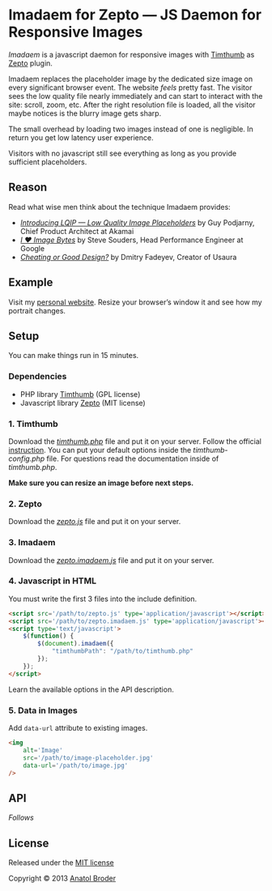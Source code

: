 Imadaem for Zepto —  JS Daemon for Responsive Images
=============

_Imadaem_ is a javascript daemon for responsive images with [Timthumb](http://code.google.com/p/timthumb/) as [Zepto](http://zeptojs.com/) plugin.

Imadaem replaces the placeholder image by the dedicated size image on every significant browser event. The website _feels_ pretty fast. The visitor sees the low quality file nearly immediately and can start to interact with the site: scroll, zoom, etc. After the right resolution file is loaded, all the visitor maybe notices is the blurry image gets sharp.

The small overhead by loading two images instead of one is negligible. In return you get low latency user experience.

Visitors with no javascript still see everything as long as you provide sufficient placeholders.

## Reason

Read what wise men think about the technique Imadaem provides:

* _[Introducing LQIP — Low Quality Image Placeholders](http://www.guypo.com/feo/introducing-lqip-low-quality-image-placeholders/)_ by Guy Podjarny, Chief Product Architect at Akamai
* _[I ♥ Image Bytes](http://www.stevesouders.com/blog/2013/04/26/i/)_ by Steve Souders, Head Performance Engineer at Google
* _[Cheating or Good Design?](http://www.usabilitypost.com/2012/05/31/cheating-or-good-design/)_ by Dmitry Fadeyev, Creator of Usaura

## Example

Visit my [personal website](http://penibelst.de/). Resize your browser’s window it and see how my portrait changes.

## Setup

You can make things run in 15 minutes.

### Dependencies

* PHP library [Timthumb](http://code.google.com/p/timthumb/) (GPL license)
* Javascript library [Zepto](http://zeptojs.com/) (MIT license)

### 1. Timthumb

Download the _[timthumb.php](http://code.google.com/p/timthumb/)_ file and put it on your server. Follow the official [instruction](http://www.binarymoon.co.uk/2010/08/timthumb/). You can put your default options inside the _timthumb-config.php_ file. For questions read the documentation inside of _timthumb.php_.

**Make sure you can resize an image before next steps.**

### 2. Zepto

Download the _[zepto.js](http://zeptojs.com/)_ file and put it on your server.

### 3. Imadaem
Download the _[zepto.imadaem.js](https://github.com/penibelst/imadaem-zepto)_ file and put it on your server.

### 4. Javascript in HTML

You must write the first 3 files into the include definition.
````html
<script src='/path/to/zepto.js' type='application/javascript'></script>
<script src='/path/to/zepto.imadaem.js' type='application/javascript'></script>
<script type='text/javascript'>
    $(function() {
        $(document).imadaem({
            "timthumbPath": "/path/to/timthumb.php"
        });
    });
</script>
````
Learn the available options in the API description.

### 5. Data in Images

Add `data-url` attribute to existing images.
````html
<img
    alt='Image'
    src='/path/to/image-placeholder.jpg'
    data-url='/path/to/image.jpg'
/>
````
## API

_Follows_

## License
Released under the [MIT license](http://opensource.org/licenses/MIT)

Copyright © 2013 [Anatol Broder](http://penibelst.de/)
